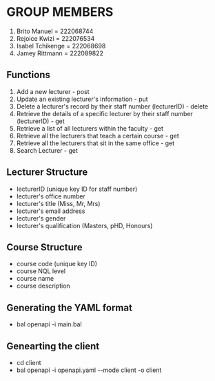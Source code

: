# GROUP MEMBERS

1. Brito Manuel = 222068744
2. Rejoice Kwizi = 222076534
3. Isabel Tchikenge = 222068698
4. Jamey Rittmann = 222089822

## Functions

1. Add a new lecturer - post
2. Update an existing lecturer's information - put
3. Delete a lecturer's record by their staff number (lecturerID) - delete
4. Retrieve the details of a specific lecturer by their staff number (lecturerID) - get
5. Retrieve a list of all lecturers within the faculty - get
6. Retrieve all the lecturers that teach a certain course - get
7. Retrieve all the lecturers that sit in the same office - get
8. Search Lecturer - get

## Lecturer Structure

- lecturerID (unique key ID for staff number)
- lecturer's office number
- lecturer's title (Miss, Mr, Mrs)
- lecturer's email address
- lecturer's gender
- lecturer's qualification (Masters, pHD, Honours)

## Course Structure

- course code (unique key ID)
- course NQL level
- course name
- course description

## Generating the YAML format

- bal openapi -i main.bal

## Genearting the client

- cd client
- bal openapi -i openapi.yaml --mode client -o client
